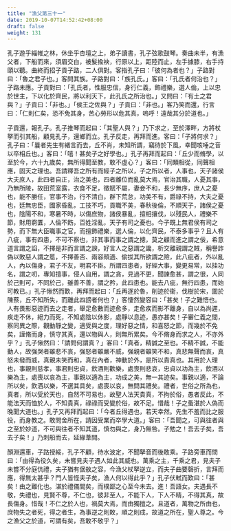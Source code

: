 ```yaml
---
title: "漁父第三十一"
date: 2019-10-07T14:52:42+08:00
draft: false
weight: 131
---
```




孔子遊乎緇帷之林，休坐乎杏壇之上，弟子讀書，孔子弦歌鼓琴。奏曲未半，有漁父者，下船而來，須眉交白，被髮揄袂，行原以上，距陸而止，左手據膝，右手持頤以聽。曲終而招子貢子路，二人俱對。客指孔子曰：「彼何為者也？」子路對曰：「魯之君子也。」客問其族。子路對曰：「族孔氏。」客曰：「孔氏者何治也？」子路未應。子貢對曰：「孔氏者，性服忠信，身行仁義，飾禮樂，選人倫，上以忠於世主，下以化於齊民，將以利天下，此孔氏之所治也。」又問曰：「有土之君與？」子貢曰：「非也。」「侯王之佐與？」子貢曰：「非也。」客乃笑而還，行言曰：「仁則仁矣，恐不免其身，苦心勞形以危其真，嗚呼！遠哉其分於道也。」

子貢還，報孔子。孔子推琴而起曰：「其聖人與？」乃下求之，至於澤畔，方將杖拏而引其船，顧見孔子，還鄉而立。孔子反走，再拜而進。客曰：「子將何求？」孔子曰：「曩者先生有緒言而去，丘不肖，未知所謂，竊待於下風，幸聞咳唾之音以卒相丘也。」客曰：「嘻！甚矣子之好學也。」孔子再拜而起曰：「丘少而脩學，以至於今，六十九歲矣，無所得聞至教，敢不虛心？」客曰：「同類相從，同聲相應，固天之理也。吾請釋吾之所有而經子之所以，子之所以者，人事也，天子諸侯大夫庶人，此四者自正，治之美也，四者離位而亂莫大焉，官治其職，人憂其事，乃無所陵，故田荒室露，衣食不足，徵賦不屬，妻妾不和，長少無序，庶人之憂也，能不勝任，官事不治，行不清白，群下荒怠，功美不有，爵祿不持，大夫之憂也，廷無忠臣，國家昏亂，工技不巧，貢職不美，春秋後倫，不順天子，諸侯之憂也，陰陽不和，寒暑不時，以傷庶物，諸侯暴亂，擅相攘伐，以殘民人，禮樂不節，財用窮匱，人倫不飭，百姓淫亂，天子有司之憂也。今子既上無君侯有司之勢，而下無大臣職事之官，而擅飾禮樂，選人倫，以化齊民，不泰多事乎？且人有八疵，事有四患，不可不察也，非其事而事之謂之摠，莫之顧而進之謂之佞，希意道言謂之諂，不擇是非而言謂之諛，好言人之惡謂之讒，析交離親謂之賊，稱譽詐偽以敗惡人謂之慝，不擇善否、兩容頰適、偷拔其所欲謂之險，此八疵者，外以亂人，內以傷身，君子不友，明君不臣。所謂四患者，好經大事，變更易常，以挂功名，謂之叨，專知擅事，侵人自用，謂之貪，見過不更，聞諫愈甚，謂之很，人同於己則可，不同於己，雖善不善，謂之矜，此四患也。能去八疵，無行四患，而始可教已。」孔子愀然而歎，再拜而起曰：「丘再逐於魯，削迹於衞，伐樹於宋，圍於陳蔡，丘不知所失，而離此四謗者何也？」客悽然變容曰：「甚矣！子之難悟也。人有畏影惡迹而去之走者，舉足愈數而迹愈多，走愈疾而影不離身，自以為尚遲，疾走不休，絕力而死，不知處陰以休影，處靜以息迹，愚亦甚矣！子審仁義之間，察同異之際，觀動靜之變，適受與之度，理好惡之情，和喜怒之節，而幾於不免矣，謹脩而身，慎守其真，還以物與人，則無所累矣。今不脩身而求之人，不亦外乎？」孔子愀然曰：「請問何謂真？」客曰：「真者，精誠之至也。不精不誠，不能動人，故强哭者雖悲不哀，强怒者雖嚴不威，强親者雖笑不和，真悲無聲而哀，真怒未發而威，真親未笑而和，真在內者，神動於外，是所以貴真也。其用於人理也，事親則慈孝，事君則忠貞，飲酒則歡樂，處喪則悲哀，忠貞以功為主，飲酒以樂為主，處喪以哀為主，事親以適為主，功成之美，無一其迹矣。事親以適，不論所以矣，飲酒以樂，不選其具矣，處喪以哀，無問其禮矣。禮者，世俗之所為也，真者，所以受於天也，自然不可易也，故聖人法天貴真，不拘於俗，愚者反此，不能法天而恤於人，不知貴真，祿祿而受變於俗，故不足。惜哉！子之蚤湛於人偽而晚聞大道也。」孔子又再拜而起曰：「今者丘得遇也，若天幸然。先生不羞而比之服役，而身教之。敢問舍所在，請因受業而卒學大道。」客曰：「吾聞之，可與往者與之至於妙道，不可與往者不知其道，慎勿與之，身乃無咎。子勉之！吾去子矣，吾去子矣！」乃刺船而去，延緣葦間。

顏淵還車，子路授綏，孔子不顧，待水波定，不聞拏音而後敢乘。子路旁車而問曰：「由得為役久矣，未嘗見夫子遇人如此其威也。萬乘之主，千乘之君，見夫子未嘗不分庭伉禮，夫子猶有倨敖之容，今漁父杖拏逆立，而夫子曲要磬折，言拜而應，得無太甚乎？門人皆怪夫子矣，漁人何以得此乎？」孔子伏軾而歎曰：「甚矣！由之難化也。湛於禮儀間矣，而樸鄙之心至今未去。進！吾語女。夫遇長不敬，失禮也，見賢不尊，不仁也，彼非至人，不能下人，下人不精，不得其真，故長傷身。惜哉！不仁之於人也，禍莫大焉，而由獨擅之。且道者，萬物之所由也，庶物失之者死，得之者生，為事逆之則敗，順之則成，故道之所在，聖人尊之。今之漁父之於道，可謂有矣，吾敢不敬乎？」